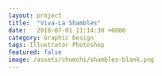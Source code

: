 ```yaml
---
layout: project
title:  "Viva-La Shambles"
date:   2018-07-01 11:14:30 +0000
category: Graphic Design
tags: Illustrator Photoshop
featured: false
image: /assets/chumchi/shambles-blank.png
---
```

